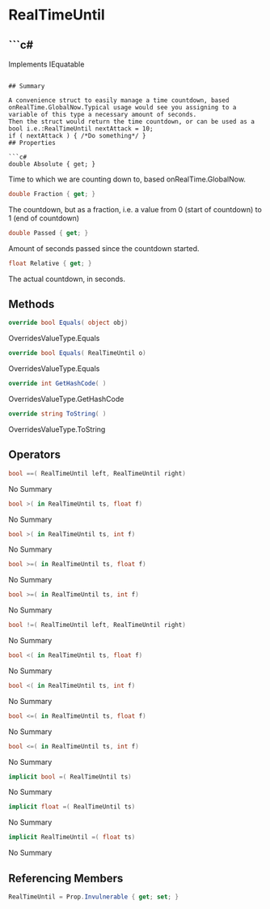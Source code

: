 # RealTimeUntil

## ```c#
Implements IEquatable<RealTimeUntil>
```

## Summary

A convenience struct to easily manage a time countdown, based onRealTime.GlobalNow.Typical usage would see you assigning to a variable of this type a necessary amount of seconds.
Then the struct would return the time countdown, or can be used as a bool i.e.:RealTimeUntil nextAttack = 10;
if ( nextAttack ) { /*Do something*/ }
## Properties

```c#
double Absolute { get; } 
```
Time to which we are counting down to, based onRealTime.GlobalNow.
```c#
double Fraction { get; } 
```
The countdown, but as a fraction, i.e. a value from 0 (start of countdown) to 1 (end of countdown)
```c#
double Passed { get; } 
```
Amount of seconds passed since the countdown started.
```c#
float Relative { get; } 
```
The actual countdown, in seconds.
## Methods

```c#
override bool Equals( object obj) 
```
OverridesValueType.Equals
```c#
override bool Equals( RealTimeUntil o) 
```
OverridesValueType.Equals
```c#
override int GetHashCode( ) 
```
OverridesValueType.GetHashCode
```c#
override string ToString( ) 
```
OverridesValueType.ToString
## Operators

```c#
bool ==( RealTimeUntil left, RealTimeUntil right) 
```
No Summary
```c#
bool >( in RealTimeUntil ts, float f) 
```
No Summary
```c#
bool >( in RealTimeUntil ts, int f) 
```
No Summary
```c#
bool >=( in RealTimeUntil ts, float f) 
```
No Summary
```c#
bool >=( in RealTimeUntil ts, int f) 
```
No Summary
```c#
bool !=( RealTimeUntil left, RealTimeUntil right) 
```
No Summary
```c#
bool <( in RealTimeUntil ts, float f) 
```
No Summary
```c#
bool <( in RealTimeUntil ts, int f) 
```
No Summary
```c#
bool <=( in RealTimeUntil ts, float f) 
```
No Summary
```c#
bool <=( in RealTimeUntil ts, int f) 
```
No Summary
```c#
implicit bool =( RealTimeUntil ts) 
```
No Summary
```c#
implicit float =( RealTimeUntil ts) 
```
No Summary
```c#
implicit RealTimeUntil =( float ts) 
```
No Summary
## Referencing Members

```c#
RealTimeUntil = Prop.Invulnerable { get; set; } 
```
